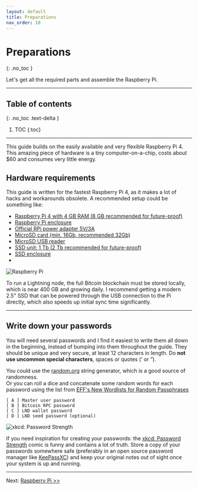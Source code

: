 ```yaml
---
layout: default
title: Preparations
nav_order: 10
---
```

<!-- markdownlint-disable MD014 MD022 MD025 MD040 -->
# Preparations
{: .no_toc }

Let's get all the required parts and assemble the Raspberry Pi.

---

## Table of contents
{: .no_toc .text-delta }

1. TOC
{:toc}

---

This guide builds on the easily available and very flexible Raspberry Pi 4. <br />
This amazing piece of hardware is a tiny computer-on-a-chip, costs about $60 and consumes very little energy.

## Hardware requirements

This guide is written for the fastest Raspberry Pi 4, as it makes a lot of hacks and workarounds obsolete.
A recommended setup could be something like:

* [Raspberry Pi 4 with 4 GB RAM (8 GB recommended for future-proof)](https://www.amazon.es/gp/product/B07TC2BK1X/)
* [Raspberry Pi enclosure](https://www.amazon.es/gp/product/B08HMRPXWT/)
* [Official RPi power adapter 5V/3A](https://www.amazon.es/gp/product/B07TMPC9FG/)
* [MicroSD card (min. 16Gb, recommended 32Gb)](https://www.amazon.es/gp/product/B084CJLNM4)
* [MicroSD USB reader](https://www.amazon.es/gp/product/B07L9VT8YY/)
* [SSD unit: 1 Tb (2 Tb recommended for future-proof)](https://www.amazon.es/gp/product/B08PC5DKZQ)
* [SSD enclosure](https://www.amazon.es/gp/product/B06XWSDGP6/)
* 

![Raspberry Pi](images/10_raspberrypi_hardware.png)

To run a Lightning node, the full Bitcoin blockchain must be stored locally, which is near 400 GB and growing daily.
I recommend getting a modern 2.5" SSD that can be powered through the USB connection to the Pi directly, which also speeds up initial sync time significantly.

---

## Write down your passwords

You will need several passwords and I find it easiest to write them all down in the beginning, instead of bumping into them throughout the guide.
They should be unique and very secure, at least 12 characters in length. Do **not use uncommon special characters**, spaces or quotes (‘ or “). <br />

You could use the [random.org](https://www.random.org/strings/) string generator, which is a good source of randomness. <br />
Or you can roll a dice and concatenate some random words for each password using the list from [EFF's New Wordlists for Random Passphrases](https://www.eff.org/files/2016/07/18/eff_large_wordlist.txt)

```console
[ A ] Master user password
[ B ] Bitcoin RPC password
[ C ] LND wallet password
[ D ] LND seed password (optional)
```

![xkcd: Password Strength](images/20_xkcd_password_strength.png)

If you need inspiration for creating your passwords: the [xkcd: Password Strength](https://xkcd.com/936/) comic is funny and contains a lot of truth.
Store a copy of your passwords somewhere safe (preferably in an open source password manager like [KeePassXC](https://keepassxc.org/)) and keep your original notes out of sight once your system is up and running.

---
Next: [Raspberry Pi >>](raspibolt_20_pi.md)
